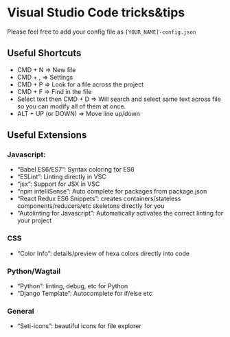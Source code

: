 # Visual Studio Code tricks&tips

Please feel free to add your config file as `[YOUR_NAME]-config.json`


## Useful Shortcuts

- CMD + N => New file
- CMD + , => Settings
- CMD + P => Look for a file across the project
- CMD + F => Find in the file
- Select text then CMD + D => Will search and select same text across file so you can modify all of them at once.
- ALT + UP (or DOWN) => Move line up/down

## Useful Extensions

### Javascript:
- “Babel ES6/ES7”: Syntax coloring for ES6
- “ESLint”: Linting directly in VSC
- “jsx”: Support for JSX in VSC
- “npm intelliSense”: Auto complete for packages from package.json
- “React Redux ES6 Snippets”: creates containers/stateless components/reducers/etc skeletons directly for you
- “Autolinting for Javascript”: Automatically activates the correct linting for your project

### CSS
- “Color Info”: details/preview of hexa colors directly into code

### Python/Wagtail
- “Python”: linting, debug, etc for Python
- “Django Template”: Autocomplete for if/else etc

### General
- “Seti-icons”: beautiful icons for file explorer
